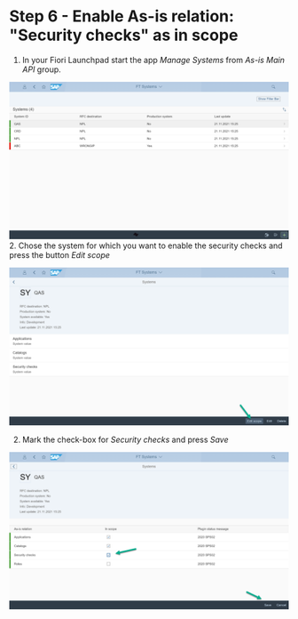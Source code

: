 # Step 6 - Enable As-is relation: "Security checks" as in scope

1. In your Fiori Launchpad start the app *Manage Systems* from *As-is Main API* group. 

![](res/sys-manage.png)
2. Chose the system for which you want to enable the security checks and press the button *Edit scope*

![](res/edit-scope.png)

2. Mark the check-box for *Security checks* and press *Save* 

![](res/mark-save.png)